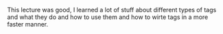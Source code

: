 This lecture was good, I learned a lot of stuff about different types of tags and what they do and how to use them and how to wirte tags in a more faster manner.
